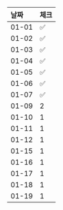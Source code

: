 | 날짜  | 체크 |
|:------|:----|
| 01-01 | ✅ |
| 01-02 | ✅ |
| 01-03 | ✅ |
| 01-04 | ✅ |
| 01-05 | ✅ |
| 01-06 | ✅ |
| 01-07 | ✅ |
| 01-09 | 2 |
| 01-10 | 1 |
| 01-11 | 1 |
| 01-12 | 1 |
| 01-15 | 1 |
| 01-16 | 1 |
| 01-17 | 1 |
| 01-18 | 1 |
| 01-19 | 1 |

